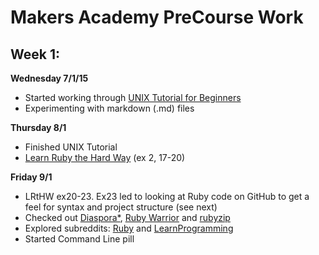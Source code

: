 # Makers Academy PreCourse Work

## Week 1:

**Wednesday 7/1/15**
- Started working through [UNIX Tutorial for Beginners](http://www.ee.surrey.ac.uk/Teaching/Unix/)
- Experimenting with markdown (.md) files

**Thursday 8/1**
- Finished UNIX Tutorial
- [Learn Ruby the Hard Way](http://learnrubythehardway.org/book/index.html) (ex 2, 17-20)

**Friday 9/1**
- LRtHW ex20-23. Ex23 led to looking at Ruby code on GitHub to get a feel for syntax and project structure (see next)
- Checked out [Diaspora*](https://github.com/diaspora/diaspora), [Ruby Warrior](https://github.com/ryanb/ruby-warrior) and [rubyzip](https://github.com/rubyzip/rubyzip)
- Explored subreddits: [Ruby](http://www.reddit.com/r/LearnProgramming) and [LearnProgramming](http://www.reddit.com/r/LearnProgramming)
- Started Command Line pill